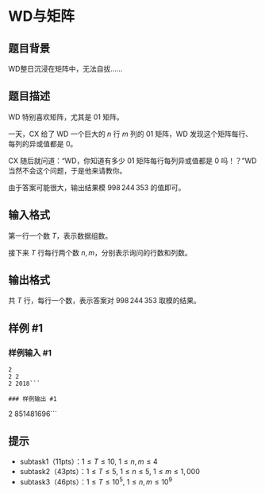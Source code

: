 # WD与矩阵

## 题目背景

WD整日沉浸在矩阵中，无法自拔……

## 题目描述

WD 特别喜欢矩阵，尤其是 01 矩阵。

一天，CX 给了 WD 一个巨大的 $n$ 行 $m$ 列的 01 矩阵，WD 发现这个矩阵每行、每列的异或值都是 0。

CX 随后就问道：“WD，你知道有多少 01 矩阵每行每列异或值都是 0 吗！？”WD 当然不会这个问题，于是他来请教你。

由于答案可能很大，输出结果模 $998\,244\,353$ 的值即可。

## 输入格式

第一行一个数 $T$，表示数据组数。

接下来 $T$ 行每行两个数 $n,m$，分别表示询问的行数和列数。

## 输出格式

共 $T$ 行，每行一个数，表示答案对 $998\,244\,353$ 取模的结果。

## 样例 #1

### 样例输入 #1
```
2
2 2
2 2018```

### 样例输出 #1

```
2
851481696```

## 提示

- subtask1（11pts）：$1\le T\le 10,~1\le n,m\le 4$
- subtask2（43pts）：$1\le T\le 5,~1\le n\le 5,~1\le m\le 1,000$
- subtask3（46pts）：$1\le T\le 10^5,~1\le n,m\le 10^9$
